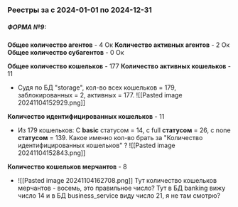 ### Реестры за  с 2024-01-01 по 2024-12-31
##### ФОРМА №9:
**Общее количество агентов** - 4 Ок
**Количество активных агентов** - 2 Ок
**Общее количество субагентов** - 0 Ок

**Общее количество кошельков**	- 177
**Количество активных кошельков**	- 11
- Судя по БД "storage", кол-во всех кошельков = 179, заблокированных = 2, активных = 177.
  ![[Pasted image 20241104152929.png]]

**Количество идентифицированных кошельков** - 11
- Из 179 кошельков: С **basic** статусом = 14, c full **статусом** = 26, с none **статусом** = 139. Какое именно кол-во брать за "Количество идентифицированных кошельков" ?
  ![[Pasted image 20241104152843.png]]

**Количество кошельков мерчантов** - 8
- ![[Pasted image 20241104162708.png]]
  Тут количество кошельков мерчантов - восемь, это правильное число?
  Тут в БД banking вижу число 14 и в БД business_service виду число 21, я не там смотрю?